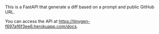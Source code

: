 This is a FastAPI that generate a diff based on a prompt and public GitHub URL.

You can access the API at https://tinygen-f697af6f3ee6.herokuapp.com/docs.
